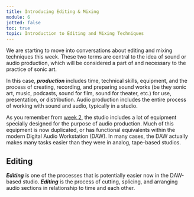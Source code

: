 ```yaml
---
title: Introducing Editing & Mixing
module: 6
jotted: false
toc: true
topic: Introduction to Editing and Mixing Techniques
---
```


We are starting to move into conversations about editing and mixing techniques this week. These two terms are central to the idea of sound or audio production, which will be considered a part of and necessary to the practice of sonic art.

In this case, **_production_** includes time, technical skills, equipment, and the process of creating, recording, and preparing sound works (be they sonic art, music, podcasts, sound for film, sound for theater, etc.) for use, presentation, or distribution. Audio production includes the entire process of working with sound and audio, typically in a studio.

As you remember from [week 2]({{site.baseurl}}/modules/week-2/DAW2/), the studio includes a lot of equipment specially designed for the purpose of audio production. Much of this equipment is now duplicated, or has functional equivalents within the modern Digital Audio Workstation (DAW). In many cases, the DAW actually makes many tasks easier than they were in analog, tape-based studios.

## Editing

**_Editing_** is one of the processes that is potentially easier now in the DAW-based studio. **_Editing_** is the process of cutting, splicing, and arranging audio sections in relationship to time and each other.
